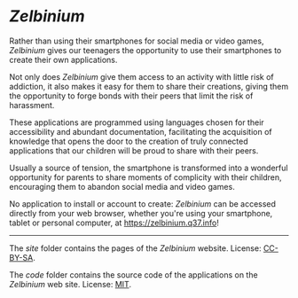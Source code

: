 # *Zelbinium*

Rather than using their smartphones for social media or video games, *Zelbinium* gives our teenagers the opportunity to use their smartphones to create their own applications.

Not only does *Zelbinium* give them access to an activity with little risk of addiction, it also makes it easy for them to share their creations, giving them the opportunity to forge bonds with their peers that limit the risk of harassment.

These applications are programmed using languages chosen for their accessibility and abundant documentation, facilitating the acquisition of knowledge that opens the door to the creation of truly connected applications that our children will be proud to share with their peers.

Usually a source of tension, the smartphone is transformed into a wonderful opportunity for parents to share moments of complicity with their children, encouraging them to abandon social media and video games.

No application to install or account to create: *Zelbinium* can be accessed directly from your web browser, whether you're using your smartphone, tablet or personal computer, at <https://zelbinium.q37.info>!

---

The *site* folder contains the pages of the *Zelbinium* website. License: [CC-BY-SA](https://creativecommons.org/licenses/by-sa/4.0/).

The *code* folder contains the source code of the applications on the *Zelbinium* web site. License: [MIT](https://opensource.org/license/mit).

